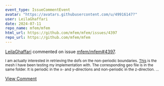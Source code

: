 ```yaml
---
event_type: IssueCommentEvent
avatar: "https://avatars.githubusercontent.com/u/49916147?"
user: LeilaGhaffari
date: 2024-07-11
repo_name: mfem/mfem
html_url: https://github.com/mfem/mfem/issues/4397
repo_url: https://github.com/mfem/mfem
---
```


<a href='https://github.com/LeilaGhaffari' target='_blank'>LeilaGhaffari</a> commented on issue <a href='https://github.com/mfem/mfem/issues/4397' target='_blank'>mfem/mfem#4397</a>.

<small>I am actually interested in retrieving the dofs on the non-periodic boundaries. [This](https://github.com/LeilaGhaffari/palace-lg/blob/lgh/periodic-bc/examples/cube/mesh/cube_periodic_xy.msh) is the mesh I have been testing my implementation with. The corresponding geo file is in the same folder. It is periodic in the x- and y-directions and non-periodic in the z-direction....</small>

<a href='https://github.com/mfem/mfem/issues/4397' target='_blank'>View Comment</a>
